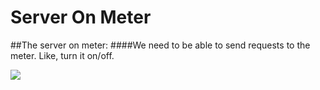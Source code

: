 # Server On Meter

##The server on meter:
####We need to be able to send requests to the meter. Like, turn it on/off.

<img src="https://drive.google.com/file/d/1nKY0-2wrDEspNcT88eVoKdDYg4tS1Jug/view?usp=sharing"/>